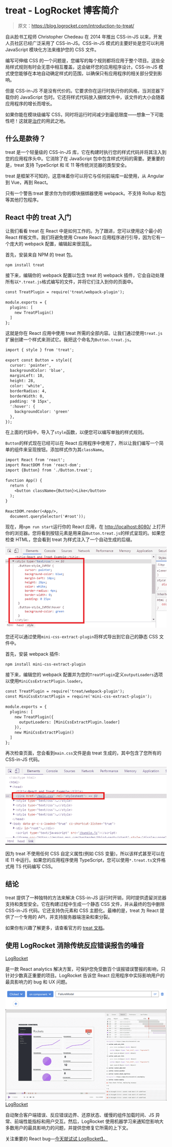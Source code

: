 # treat - LogRocket 博客简介

> 原文：<https://blog.logrocket.com/introduction-to-treat/>

自从脸书工程师 Christopher Chedeau 在 2014 年推出 CSS-in-JS 以来，开发人员社区已经广泛采用了 CSS-in-JS。CSS-in-JS 模式的主要好处是您可以利用 JavaScript 模块化方法来维护您的 CSS 文件。

编写可伸缩 CSS 的一个问题是，您编写的每个规则都将应用于整个项目。这些全局样式规则有时会无意中相互覆盖，这会破坏您的应用程序设计。CSS-in-JS 模式使您能够在本地自动确定样式的范围，以确保只有应用程序的相关部分受到影响。

但是 CSS-in-JS 不是没有代价的。它要求你在运行时执行你的风格，当浏览器下载你的 JavaScript 包时。它还将样式代码放入捆绑文件中，该文件的大小会随着应用程序的增长而增长。

如果你能在模块级编写 CSS，同时将运行时间减少到最低限度——想象一下可能性吧！这就是[治疗](https://seek-oss.github.io/treat/)的用武之地。

## 什么是款待？

treat 是一个轻量级的 CSS-in-JS 库，它在构建时执行您的样式代码并将其注入到您的应用程序头中。它消除了在 JavaScript 包中包含样式代码的需要。更重要的是，treat 支持 TypeScript 和 IE 11 等传统浏览器的类型安全。

treat 是框架不可知的，这意味着你可以将它与任何前端库一起使用，从 Angular 到 Vue，再到 React。

只有一个警告:treat 要求你为你的模块捆绑器使用 webpack。不支持 Rollup 和包等其他打包程序。

## React 中的 treat 入门

让我们看看 treat 在 React 中是如何工作的。为了跟进，您可以使用这个最小的 React 样板文件。我们将避免使用 Create React 应用程序进行引导，因为它有一个庞大的 webpack 配置，编辑起来很混乱。

首先，安装来自 NPM 的 treat 包。

```
npm install treat

```

接下来，编辑你的 webpack 配置以包含 treat 的 webpack 插件，它会自动处理所有以`*.treat.js`格式编写的文件，并将它们注入到你的页面中。

```
const TreatPlugin = require('treat/webpack-plugin');

module.exports = {
  plugins: [
    new TreatPlugin()
  ]
};

```

这就是你在 React 应用中使用 treat 所需的全部内容。让我们通过使用`treat.js`扩展创建一个样式来测试它。我把这个命名为`Button.treat.js`。

```
import { style } from 'treat';

export const Button = style({
  cursor: 'pointer',
  backgroundColor: 'blue',
  marginLeft: 10,
  height: 28,
  color: 'white',
  borderRadius: 4,
  borderWidth: 0,
  padding: '0 15px',
  ':hover': {
    backgroundColor: 'green'
  },
});

```

在上面的代码中，导入了`style`函数，以便您可以编写单独的样式规则。

`Button`的样式现在已经可以在 React 应用程序中使用了，所以让我们编写一个简单的组件来呈现按钮。添加样式作为其`className`。

```
import React from 'react';
import ReactDOM from 'react-dom';
import {Button} from './Button.treat';

function App() {
  return (
    <button className={Button}>Like</button>
  );
}

ReactDOM.render(<App/>,
  document.querySelector('#root'));

```

现在，用`npm run start`运行你的 React 应用，在 [http://localhost:8080/](http://localhost:8080/) 上打开你的浏览器。您将看到按钮元素是用来自`Button.treat.js`的样式呈现的。如果您检查 HTML，您会看到 treat 为样式注入了一个自动生成的后缀。

![Button Element Style Rendered With Treat](img/f94dfea4a1fce78cd905154bd59374ac.png)

您还可以通过使用`mini-css-extract-plugin`将样式导出到它自己的静态 CSS 文件中。

首先，安装 webpack 插件:

```
npm install mini-css-extract-plugin

```

接下来，编辑您的 webpack 配置并为您的`TreatPlugin`定义`outputLoaders`选项以使用`MiniCssExtractPlugin.loader`。

```
const TreatPlugin = require('treat/webpack-plugin');
const MiniCssExtractPlugin = require('mini-css-extract-plugin');

module.exports = {
  plugins: [
    new TreatPlugin({
      outputLoaders: [MiniCssExtractPlugin.loader]
    }),
    new MiniCssExtractPlugin()
  ]
};

```

再次检查页面，您会看到`main.css`文件是由 treat 生成的，其中包含了您所有的 CSS-in-JS 代码。

![main.css File](img/406bb23646eacef81dd484c3e3dd4fac.png)

因为 treat 不使用任何 CSS 自定义属性(例如 CSS 变量)，所以该样式甚至可以在 IE 11 中运行。如果您的应用程序使用 TypeScript，您可以使用`*.treat.ts`文件格式用 TS 代码编写 CSS。

## 结论

treat 提供了一种独特的方法来解决 CSS-in-JS 运行时开销，同时提供遗留浏览器支持和类型安全。它在构建过程中生成一个静态 CSS 文件，并从最终的包中删除 CSS-in-JS 代码。它还支持伪元素和 CSS 主题化。最棒的是，treat 为 React 提供了一个专用的 API，并支持服务器端渲染和束分裂。

如果你有兴趣了解更多，请查看官方的 [treat 文档](https://seek-oss.github.io/treat/)。

## 使用 LogRocket 消除传统反应错误报告的噪音

[LogRocket](https://lp.logrocket.com/blg/react-signup-issue-free)

是一款 React analytics 解决方案，可保护您免受数百个误报错误警报的影响，只针对少数真正重要的项目。LogRocket 告诉您 React 应用程序中实际影响用户的最具影响力的 bug 和 UX 问题。

[![](img/f300c244a1a1cf916df8b4cb02bec6c6.png) ](https://lp.logrocket.com/blg/react-signup-general) [ ![LogRocket Dashboard Free Trial Banner](img/d6f5a5dd739296c1dd7aab3d5e77eeb9.png) ](https://lp.logrocket.com/blg/react-signup-general) [LogRocket](https://lp.logrocket.com/blg/react-signup-issue-free)

自动聚合客户端错误、反应错误边界、还原状态、缓慢的组件加载时间、JS 异常、前端性能指标和用户交互。然后，LogRocket 使用机器学习来通知您影响大多数用户的最具影响力的问题，并提供您修复它所需的上下文。

关注重要的 React bug—[今天就试试 LogRocket】。](https://lp.logrocket.com/blg/react-signup-issue-free)